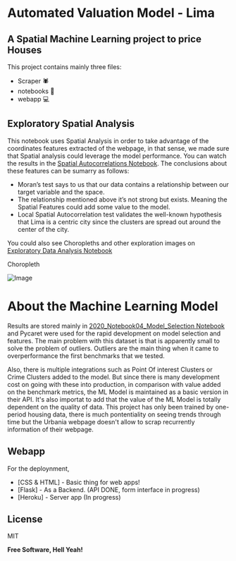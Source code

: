 # Automated Valuation Model - Lima
## A Spatial Machine Learning project to price Houses 

This project contains mainly three files:
- Scraper 🕷️
- notebooks 📓
- webapp 💻

## Exploratory Spatial Analysis
This notebook uses Spatial Analysis in order to take advantage of the coordinates features extracted of the webpage, in that sense, we made sure that Spatial analysis could leverage the model performance. You can watch the results in the [Spatial Autocorrelations Notebook](https://github.com/PBenavides/Automated-Valuation-Model-Lima/blob/b681c9cd0813c1a79913c5636ed17a7c95689f17/notebooks/Experiments/Spatial%20Autocorrelations.ipynb). The conclusions about these features can be sumarry as follows:

- Moran’s test says to us that our data contains a relationship between our target variable and the space.
- The relationship mentioned above it’s not strong but exists. Meaning the Spatial Features could add some value to the model.
- Local Spatial Autocorrelation test validates the well-known hypothesis that Lima is a centric city since the clusters are spread out around the center of the city.

You could also see Choropleths and other exploration images on [Exploratory Data Analysis Notebook](https://github.com/PBenavides/House_pricing_Lima/blob/b681c9cd0813c1a79913c5636ed17a7c95689f17/notebooks/Experiments/Exploratory%20Spatial%20Data%20Analysis.ipynb)

Choropleth

![Image](https://ibb.co/Tb82bCP)


# About the Machine Learning Model
Results are stored mainly in [2020_Notebook04_Model_Selection Notebook](https://github.com/PBenavides/House_pricing_Lima/blob/b681c9cd0813c1a79913c5636ed17a7c95689f17/notebooks/2020_Notebook04_Model_Selection.ipynb) and Pycaret were used for the rapid development on model selection and features. The main problem with this dataset is that is apparently small to solve the problem of outliers. Outliers are the main thing when it came to overperformance the first benchmarks that we tested.

Also, there is multiple integrations such as Point Of interest Clusters or Crime Clusters added to the model. But since there is many development cost on going with these into production, in comparison with value added on the benchmark metrics, the ML Model is maintained as a basic version in their API. It's also importat to add that the value of the ML Model is totally dependent on the quality of data. This project has only been trained by one-period housing data, there is much pontentiality on seeing trends through time but the Urbania webpage doesn't allow to scrap recurrently information of their webpage.  


## Webapp

For the deploynment, 
- [CSS & HTML] - Basic thing for web apps!
- [Flask] - As a Backend. (API DONE, form interface in progress) 
- [Heroku] - Server app (In progress)

## License

MIT

**Free Software, Hell Yeah!**
